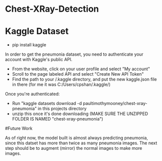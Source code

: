 # Chest-XRay-Detection

# Kaggle Dataset

 - pip install kaggle

In order to get the pneumonia dataset, you need to authenticate your account with Kaggle's public API.
 - From the website, click on your user profile and select "My account"
 - Scroll to the page labeled API and select "Create New API Token"
 - Find the path to your /.kaggle directory, and put the new kaggle.json file in there
    (for me it was C:/Users/cpshan/.kaggle/)

Once you're authenticated:
 - Run "kaggle datasets download -d paultimothymooney/chest-xray-pneumonia" in this projects directory
 - unzip this once it's done downloading (MAKE SURE THE UNZIPPED FOLDER IS NAMED "chest-xray-pneumonia")

#Future Work

 As of right now, the model built is almost always predicting pneumonia, since this datset has more than twice as many
 pneumonia images. The next step should be to augment (mirror) the normal images to make more images.
